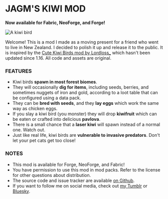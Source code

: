 # JAGM'S KIWI MOD

**Now available for Fabric, NeoForge, and Forge!**

![A kiwi bird](https://i.imgur.com/CAiLbv4.png)

Welcome! This is a mod I made as a moving present for a friend who went to live in New Zealand. I decided to polish it up and release it to the public. It is inspired by the [Cute Kiwi Birds mod by Lordloss_](https://www.curseforge.com/minecraft/mc-mods/cute-kiwi-birds-new-animal) which hasn't been updated since 1.16. All code and assets are original.

### FEATURES

* Kiwi birds **spawn in most forest biomes**.
* They will occasionally **dig for items**, including seeds, berries, and sometimes nuggets of iron and gold, according to a loot table that can be configured using a data pack.
* They can be **bred with seeds**, and they **lay eggs** which work the same way as chicken eggs.
* If you slay a kiwi bird (you monster) they will drop **kiwifruit** which can be eaten or crafted into delicious **pavlova**.
* There is a small chance that a **laser kiwi** will spawn instead of a normal one. Watch out.
* Just like real life, kiwi birds are **vulnerable to invasive predators**. Don't let your pet cats get too close!

### NOTES

* This mod is available for Forge, NeoForge, and Fabric!
* You have permission to use this mod in mod packs. Refer to the license for other questions about distribution.
* The source code and issue tracker are available [on Github](https://github.com/J4gm/jagmkiwis-multiloader).
* If you want to follow me on social media, check out [my Tumblr](https://www.tumblr.com/j4gm) or [Bluesky](https://j4gm.bsky.social).

